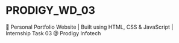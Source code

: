 # PRODIGY_WD_03
💼 Personal Portfolio Website | Built using HTML, CSS &amp; JavaScript | Internship Task 03 @ Prodigy Infotech
